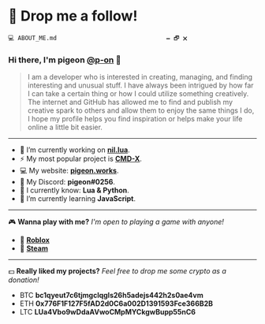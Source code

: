 # 🤙 Drop me a follow!
`💻 ABOUT_ME.md‎ ‎ ‎ ‎ ‎ ‎ ‎ ‎ ‎ ‎ ‎ ‎ ‎ ‎ ‎ ‎ ‎ ‎ ‎ ‎ ‎ ‎ ‎ ‎ ‎ ‎ ‎ ‎ ‎ ‎ ‎ 🗕 🗗 🗙`
### Hi there, I'm **pigeon** [@p-on](<https://github.com/p-on>) 👋

> I am a developer who is interested in creating, managing, and finding interesting and unusual stuff. I have always been intrigued by how far I can take a certain thing or how I could utilize something creatively. The internet and GitHub has allowed me to find and publish my creative spark to others and allow them to enjoy the same things I do, I hope my profile helps you find inspiration or helps make your life online a little bit easier.
-------
* 🔭 I’m currently working on **[nil.lua](<https://github.com/p-on/nil.lua>)**.
* ⚡ My most popular project is **[CMD-X](<https://github.com/CMD-X/CMD-X>)**.
* 💻 My website: **[pigeon.works](https://pigeon.works)**.
* 💬 My Discord: **pigeon#0256**.
* 🧰 I currently know: **Lua & Python**.
* 🌱 I’m currently learning **JavaScript**.
-------
🎮 **Wanna play with me?** _I'm open to playing a game with anyone!_
* 🧱 **[Roblox](<https://roblox.com/users/23899181>)**
* 🚂 **[Steam](<https://steamcommunity.com/id/9igeon>)**
-------
💵 **Really liked my projects?** _Feel free to drop me some crypto as a donation!_
* BTC **bc1qyeut7c6tjmgclqgls26h5adejs442h2s0ae4vm**
* ETH **0x776F1F127F5fAD2d0C6a002D1391593Fce366B2B**
* LTC **LUa4Vbo9wDdaAVwoCMpMYCkgwBupp55nC6**
